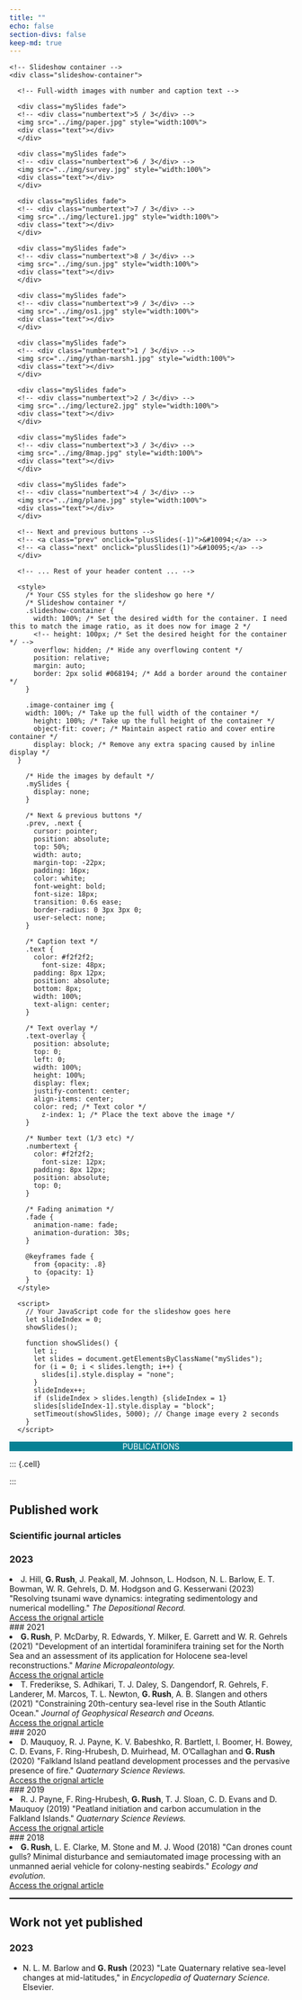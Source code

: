 ```yaml
---
title: ""
echo: false
section-divs: false
keep-md: true
---
```


```{=html} 
<!-- Slideshow container -->
<div class="slideshow-container">

  <!-- Full-width images with number and caption text -->
  
  <div class="mySlides fade">
  <!-- <div class="numbertext">5 / 3</div> -->
  <img src="../img/paper.jpg" style="width:100%">
  <div class="text"></div>
  </div>
  
  <div class="mySlides fade">
  <!-- <div class="numbertext">6 / 3</div> -->
  <img src="../img/survey.jpg" style="width:100%">
  <div class="text"></div>
  </div>
  
  <div class="mySlides fade">
  <!-- <div class="numbertext">7 / 3</div> -->
  <img src="../img/lecture1.jpg" style="width:100%">
  <div class="text"></div>
  </div>
  
  <div class="mySlides fade">
  <!-- <div class="numbertext">8 / 3</div> -->
  <img src="../img/sun.jpg" style="width:100%">
  <div class="text"></div>
  </div>
  
  <div class="mySlides fade">
  <!-- <div class="numbertext">9 / 3</div> -->
  <img src="../img/os1.jpg" style="width:100%">
  <div class="text"></div>
  </div>
  
  <div class="mySlides fade">
  <!-- <div class="numbertext">1 / 3</div> -->
  <img src="../img/ythan-marsh1.jpg" style="width:100%">
  <div class="text"></div>
  </div>
  
  <div class="mySlides fade">
  <!-- <div class="numbertext">2 / 3</div> -->
  <img src="../img/lecture2.jpg" style="width:100%">
  <div class="text"></div>
  </div>
  
  <div class="mySlides fade">
  <!-- <div class="numbertext">3 / 3</div> -->
  <img src="../img/8map.jpg" style="width:100%">
  <div class="text"></div>
  </div>
  
  <div class="mySlides fade">
  <!-- <div class="numbertext">4 / 3</div> -->
  <img src="../img/plane.jpg" style="width:100%">
  <div class="text"></div>
  </div>
  
  <!-- Next and previous buttons -->
  <!-- <a class="prev" onclick="plusSlides(-1)">&#10094;</a> -->
  <!-- <a class="next" onclick="plusSlides(1)">&#10095;</a> -->
  </div>
  
  <!-- ... Rest of your header content ... -->
  
  <style>
    /* Your CSS styles for the slideshow go here */
    /* Slideshow container */
    .slideshow-container {
      width: 100%; /* Set the desired width for the container. I need this to match the image ratio, as it does now for image 2 */
      <!-- height: 100px; /* Set the desired height for the container */ -->
      overflow: hidden; /* Hide any overflowing content */
      position: relative;
      margin: auto;
      border: 2px solid #068194; /* Add a border around the container */
    }
  
    .image-container img {
    width: 100%; /* Take up the full width of the container */
      height: 100%; /* Take up the full height of the container */
      object-fit: cover; /* Maintain aspect ratio and cover entire container */
      display: block; /* Remove any extra spacing caused by inline display */
  }
  
    /* Hide the images by default */
    .mySlides {
      display: none;
    }
  
    /* Next & previous buttons */
    .prev, .next {
      cursor: pointer;
      position: absolute;
      top: 50%;
      width: auto;
      margin-top: -22px;
      padding: 16px;
      color: white;
      font-weight: bold;
      font-size: 18px;    
      transition: 0.6s ease;
      border-radius: 0 3px 3px 0;
      user-select: none;
    }
  
    /* Caption text */
    .text {
      color: #f2f2f2;
        font-size: 48px;
      padding: 8px 12px;
      position: absolute;
      bottom: 8px;
      width: 100%;
      text-align: center;
    }
  
    /* Text overlay */
    .text-overlay {
      position: absolute;
      top: 0;
      left: 0;
      width: 100%;
      height: 100%;
      display: flex;
      justify-content: center;
      align-items: center;
      color: red; /* Text color */
        z-index: 1; /* Place the text above the image */
    }
  
    /* Number text (1/3 etc) */
    .numbertext {
      color: #f2f2f2;
        font-size: 12px;
      padding: 8px 12px;
      position: absolute;
      top: 0;
    }
  
    /* Fading animation */
    .fade {
      animation-name: fade;
      animation-duration: 30s;
    }
    
    @keyframes fade {
      from {opacity: .8}
      to {opacity: 1}
    }
  </style>
  
  <script>
    // Your JavaScript code for the slideshow goes here
    let slideIndex = 0;
    showSlides();
    
    function showSlides() {
      let i;
      let slides = document.getElementsByClassName("mySlides");
      for (i = 0; i < slides.length; i++) {
        slides[i].style.display = "none";
      }
      slideIndex++;
      if (slideIndex > slides.length) {slideIndex = 1}
      slides[slideIndex-1].style.display = "block";
      setTimeout(showSlides, 5000); // Change image every 2 seconds
    }
  </script>
```



<div class="h1" style="background-color: #068194; color: white; text-align: center; margin-top: 0; ">PUBLICATIONS</div>

<!-- Start of the code to read and write publication list -->

::: {.cell}

:::


<!-- # Publications -->

## Published work

### Scientific journal articles


###  2023 
<li class='list-group-item'>J. Hill, <strong>G. Rush</strong>, J. Peakall, M. Johnson, L. Hodson, N. L. Barlow, E. T. Bowman, W. R. Gehrels, D. M. Hodgson  and  G. Kesserwani (2023) "Resolving tsunami wave dynamics: integrating sedimentology and numerical modelling." <i>The Depositional Record.</i><br><a class='btn btn-outline-dark btn-sm' href='https://onlinelibrary.wiley.com/doi/abs/10.1002/dep2.247' target='_blank' rel='noopener noreferrer'><i class='ai ai-archive' role='img' aria-label='Access the orignal article'></i>Access the orignal article</a></li>###  2021 
<li class='list-group-item'><strong>G. Rush</strong>, P. McDarby, R. Edwards, Y. Milker, E. Garrett  and  W. R. Gehrels (2021) "Development of an intertidal foraminifera training set for the North Sea and an assessment of its application for Holocene sea-level reconstructions." <i>Marine Micropaleontology.</i><br><a class='btn btn-outline-dark btn-sm' href='https://www.sciencedirect.com/science/article/abs/pii/S0377839821000967' target='_blank' rel='noopener noreferrer'><i class='ai ai-archive' role='img' aria-label='Access the orignal article'></i>Access the orignal article</a></li>
<li class='list-group-item'>T. Frederikse, S. Adhikari, T. J. Daley, S. Dangendorf, R. Gehrels, F. Landerer, M. Marcos, T. L. Newton, <strong>G. Rush</strong>, A. B. Slangen  and  others (2021) "Constraining 20th-century sea-level rise in the South Atlantic Ocean." <i>Journal of Geophysical Research and Oceans.</i><br><a class='btn btn-outline-dark btn-sm' href='https://agupubs.onlinelibrary.wiley.com/doi/full/10.1029/2020JC016970' target='_blank' rel='noopener noreferrer'><i class='ai ai-archive' role='img' aria-label='Access the orignal article'></i>Access the orignal article</a></li>###  2020 
<li class='list-group-item'>D. Mauquoy, R. J. Payne, K. V. Babeshko, R. Bartlett, I. Boomer, H. Bowey, C. D. Evans, F. Ring-Hrubesh, D. Muirhead, M. O’Callaghan  and  <strong>G. Rush</strong> (2020) "Falkland Island peatland development processes and the pervasive presence of fire." <i>Quaternary Science Reviews.</i><br><a class='btn btn-outline-dark btn-sm' href='https://www.sciencedirect.com/science/article/abs/pii/S027737912030353X' target='_blank' rel='noopener noreferrer'><i class='ai ai-archive' role='img' aria-label='Access the orignal article'></i>Access the orignal article</a></li>###  2019 
<li class='list-group-item'>R. J. Payne, F. Ring-Hrubesh, <strong>G. Rush</strong>, T. J. Sloan, C. D. Evans  and  D. Mauquoy (2019) "Peatland initiation and carbon accumulation in the Falkland Islands." <i>Quaternary Science Reviews.</i><br><a class='btn btn-outline-dark btn-sm' href='https://www.sciencedirect.com/science/article/abs/pii/S027737911930068X' target='_blank' rel='noopener noreferrer'><i class='ai ai-archive' role='img' aria-label='Access the orignal article'></i>Access the orignal article</a></li>###  2018 
<li class='list-group-item'><strong>G. Rush</strong>, L. E. Clarke, M. Stone  and  M. J. Wood (2018) "Can drones count gulls? Minimal disturbance and semiautomated image processing with an unmanned aerial vehicle for colony-nesting seabirds." <i>Ecology and evolution.</i><br><a class='btn btn-outline-dark btn-sm' href='https://onlinelibrary.wiley.com/doi/full/10.1002/ece3.4495' target='_blank' rel='noopener noreferrer'><i class='ai ai-archive' role='img' aria-label='Access the orignal article'></i>Access the orignal article</a></li>


<!-- ### Book chapters -->

<!-- ```{r} -->
<!-- #| label: "book-published-year" -->
<!-- #| id: "book-published-year" -->
<!-- #| output: asis -->
<!-- years <- names(pub_strs[["books"]]) -->
<!-- # for (year in rev(years)) { -->
<!-- for (year in years) { -->
<!--   cat("### ", year, "\n") -->
<!-- cat(paste( -->
<!--   # "<ul class='list-group list-group-flush'>\n", -->
<!--   # sapply(years, function(year) { -->
<!--     paste(pub_strs[["books"]][[as.character(year)]], collapse = "\n") -->
<!--   # }), -->
<!--   # "</ul>\n", -->
<!--   # sep = "" -->
<!-- )) -->
<!-- } -->
<!-- ``` -->

<hr style="color: #000; background-color: #000; height: 2px; border: none;">

## Work not yet published


###  2023 
<ul class='list-group list-group-flush'>
<li class='list-group-item'>N. L. M. Barlow and <strong>G. Rush</strong> (2023) "Late Quaternary relative sea-level changes at mid-latitudes," in <i>Encyclopedia of Quaternary Science.</i> Elsevier.<br></li></ul>


<!-- This si some text -->

<!-- ```{r} -->
<!-- cat(paste("this is some more text")) -->
<!-- ``` -->

